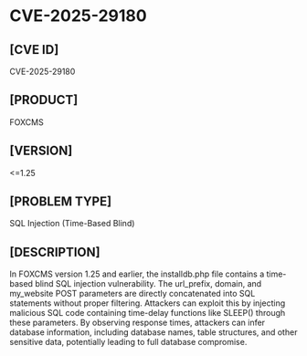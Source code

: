 # CVE-2025-29180
## [CVE ID]
CVE-2025-29180

## [PRODUCT]
FOXCMS

## [VERSION]
<=1.25

## [PROBLEM TYPE]
SQL Injection (Time-Based Blind)

## [DESCRIPTION]
In FOXCMS version 1.25 and earlier, the installdb.php file contains a time-based blind SQL injection vulnerability. The url_prefix, domain, and my_website POST parameters are directly concatenated into SQL statements without proper filtering. Attackers can exploit this by injecting malicious SQL code containing time-delay functions like SLEEP() through these parameters. By observing response times, attackers can infer database information, including database names, table structures, and other sensitive data, potentially leading to full database compromise.
